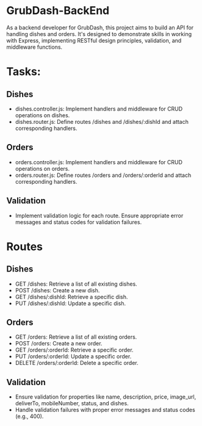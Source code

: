# GrubDash-BackEnd
As a backend developer for GrubDash, this project aims to build an API for handling dishes and orders. It's designed to demonstrate skills in working with Express, implementing RESTful design principles, validation, and middleware functions.

# Tasks:
## Dishes
* dishes.controller.js: Implement handlers and middleware for CRUD operations on dishes.
* dishes.router.js: Define routes /dishes and /dishes/:dishId and attach corresponding handlers.
## Orders
* orders.controller.js: Implement handlers and middleware for CRUD operations on orders.
* orders.router.js: Define routes /orders and /orders/:orderId and attach corresponding handlers.
## Validation
* Implement validation logic for each route. Ensure appropriate error messages and status codes for validation failures.

  
# Routes
## Dishes
* GET /dishes: Retrieve a list of all existing dishes.
* POST /dishes: Create a new dish.
* GET /dishes/:dishId: Retrieve a specific dish.
* PUT /dishes/:dishId: Update a specific dish.
## Orders
* GET /orders: Retrieve a list of all existing orders.
* POST /orders: Create a new order.
* GET /orders/:orderId: Retrieve a specific order.
* PUT /orders/:orderId: Update a specific order.
* DELETE /orders/:orderId: Delete a specific order.
## Validation
* Ensure validation for properties like name, description, price, image_url, deliverTo, mobileNumber, status, and dishes.
* Handle validation failures with proper error messages and status codes (e.g., 400).
